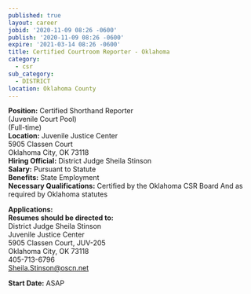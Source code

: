 ```yaml
---
published: true
layout: career
jobid: '2020-11-09 08:26 -0600'
publish: '2020-11-09 08:26 -0600'
expire: '2021-03-14 08:26 -0600'
title: Certified Courtroom Reporter - Oklahoma
category:
  - csr
sub_category:
  - DISTRICT
location: Oklahoma County
---
```

**Position:** Certified Shorthand Reporter  
(Juvenile Court Pool)  
(Full-time)  
**Location:** Juvenile Justice Center  
5905 Classen Court  
Oklahoma City, OK 73118  
**Hiring Official:** District Judge Sheila Stinson  
**Salary:** Pursuant to Statute  
**Benefits:** State Employment  
**Necessary Qualifications:** Certified by the Oklahoma CSR Board And as required by Oklahoma statutes
										

**Applications:**   
**Resumes should be directed to:**  
District Judge Sheila Stinson  
Juvenile Justice Center  
5905 Classen Court, JUV-205  
Oklahoma City, OK 73118  
405-713-6796  
[Sheila.Stinson@oscn.net](mailto:Sheila.Stinson@oscn.net)  

**Start Date:** ASAP
